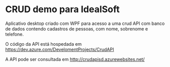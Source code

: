 # CRUD demo para IdealSoft

Aplicativo desktop criado com WPF para acesso a uma crud API com banco de dados contendo cadastros de pessoas, com nome, sobrenome e telefone.

O código da API está hospedada em https://dev.azure.com/DevelomentProjects/CrudAPI

A API pode ser consultada em http://crudapisd.azurewebsites.net/

